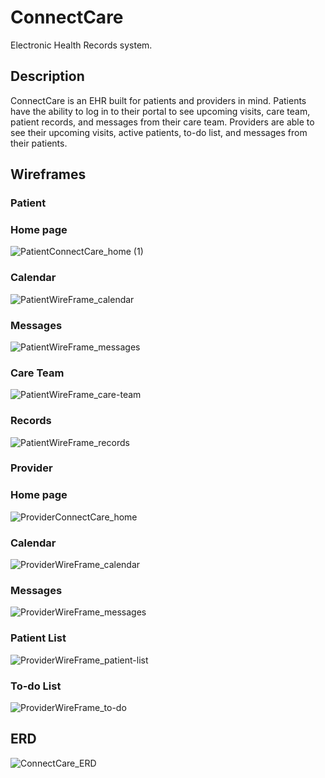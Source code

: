 # ConnectCare
Electronic Health Records system.

## Description
ConnectCare is an EHR built for patients and providers in mind. Patients have the ability to log in to their portal to see upcoming visits, care team, patient records, and messages from their care team. Providers are able to see their upcoming visits, active patients, to-do list, and messages from their patients. 

## Wireframes

### Patient

### Home page
![PatientConnectCare_home (1)](https://user-images.githubusercontent.com/73357380/194899597-cd0b84aa-a136-455e-8bb6-a8cf78ae8d55.png)

### Calendar
![PatientWireFrame_calendar](https://user-images.githubusercontent.com/73357380/194896090-6b6317a7-2330-4db0-bd91-9831e8a8222b.png)

### Messages
![PatientWireFrame_messages](https://user-images.githubusercontent.com/73357380/194896204-b22f6a7d-10b7-4442-9a40-58c4b1079b84.png)

### Care Team
![PatientWireFrame_care-team](https://user-images.githubusercontent.com/73357380/194896270-5d40e5bf-97fa-4ae9-aa8a-6f5f0d7857ff.png)

### Records
![PatientWireFrame_records](https://user-images.githubusercontent.com/73357380/194896336-fe851119-55ef-4fa4-99ae-ec137f4cff8e.png)

### Provider

### Home page
![ProviderConnectCare_home](https://user-images.githubusercontent.com/73357380/194899362-7cc95deb-a376-4e28-a026-f20da65d37ac.png)

### Calendar
![ProviderWireFrame_calendar](https://user-images.githubusercontent.com/73357380/194897278-b2e595af-b7dd-4ec3-bf48-3e7da1122dd3.png)

### Messages
![ProviderWireFrame_messages](https://user-images.githubusercontent.com/73357380/194897356-04e862b5-6df9-4a4d-b9e9-bc958fab37d6.png)

### Patient List
![ProviderWireFrame_patient-list](https://user-images.githubusercontent.com/73357380/194897438-227eea7d-b6cd-423c-ae51-7727b5673156.png)

### To-do List
![ProviderWireFrame_to-do](https://user-images.githubusercontent.com/73357380/194897548-c4867ee1-9c48-48f9-8c97-737cb9f08ae6.png)

## ERD
![ConnectCare_ERD](https://user-images.githubusercontent.com/73357380/194903346-401257f6-c581-4c95-9a9a-f669748d1196.png)









